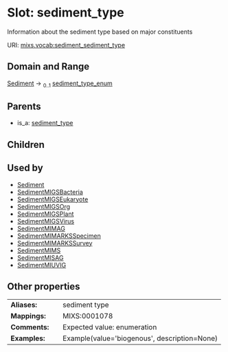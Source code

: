 
# Slot: sediment_type


Information about the sediment type based on major constituents

URI: [mixs.vocab:sediment_sediment_type](https://w3id.org/mixs/vocab/sediment_sediment_type)


## Domain and Range

[Sediment](Sediment.md) &#8594;  <sub>0..1</sub> [sediment_type_enum](sediment_type_enum.md)

## Parents

 *  is_a: [sediment_type](sediment_type.md)

## Children


## Used by

 * [Sediment](Sediment.md)
 * [SedimentMIGSBacteria](SedimentMIGSBacteria.md)
 * [SedimentMIGSEukaryote](SedimentMIGSEukaryote.md)
 * [SedimentMIGSOrg](SedimentMIGSOrg.md)
 * [SedimentMIGSPlant](SedimentMIGSPlant.md)
 * [SedimentMIGSVirus](SedimentMIGSVirus.md)
 * [SedimentMIMAG](SedimentMIMAG.md)
 * [SedimentMIMARKSSpecimen](SedimentMIMARKSSpecimen.md)
 * [SedimentMIMARKSSurvey](SedimentMIMARKSSurvey.md)
 * [SedimentMIMS](SedimentMIMS.md)
 * [SedimentMISAG](SedimentMISAG.md)
 * [SedimentMIUVIG](SedimentMIUVIG.md)

## Other properties

|  |  |  |
| --- | --- | --- |
| **Aliases:** | | sediment type |
| **Mappings:** | | MIXS:0001078 |
| **Comments:** | | Expected value: enumeration |
| **Examples:** | | Example(value='biogenous', description=None) |

